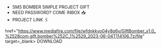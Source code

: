 * SMS BOMBER SIMPLE PROJECT GIFT 
* NEED PASSWORD? COME INBOX 📥
* PROJECT LINK 🖇️


<a>href="https://www.mediafire.com/file/wfdnkkvo04y8q6v/GiftBomber_v1.0_%2528com.gift.bomber%252C_1%2529_2023-06-04T114106.7z/file" target=_blank> DOWNLOAD </a>

